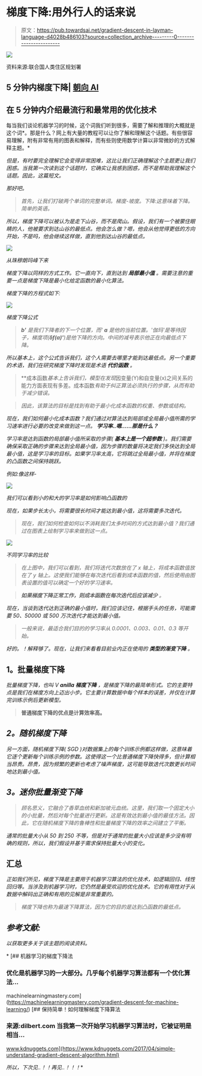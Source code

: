 # 梯度下降:用外行人的话来说

> 原文：<https://pub.towardsai.net/gradient-descent-in-layman-language-d4028b486103?source=collection_archive---------0----------------------->

![](img/496b2f630a2d0b2a4e18ca05738e7ce2.png)

资料来源:联合国人类住区规划署

## 5 分钟内梯度下降| [朝向 AI](https://towardsai.net)

## 在 5 分钟内介绍最流行和最常用的优化技术

每当我们谈论机器学习的时候，这个词我们听到很多，需要了解和推理的大概就是这个词*。那是什么？网上有大量的教程可以让你了解和理解这个话题。有些很容易理解，附有非常有用的图表和解释，而有些则使用数学计算以非常微妙的方式解释主题。*

*但是，有时要完全理解它会变得非常困难，这比让我们正确理解这个主题更让我们困惑。当我第一次读到这个话题时，它确实让我感到困惑，而不是帮助我理解这个话题。因此，这篇短文。*

*那好吧。*

> *首先，让我们打破两个单词的完整单词。梯度-坡度。下降:这意味着下降。简单的英语。*

*所以，梯度下降可以被认为是走下山谷，而不是爬山。假设，我们有一个被蒙住眼睛的人，他被要求到达山谷的最低点。他会怎么做？嗯，他会从他觉得更低的方向开始，不是吗，他会继续这样做，直到他到达山谷的最低点。*

*![](img/58b6ef432f2ccffb99bf23cec574670d.png)*

*从珠穆朗玛峰下来*

*梯度下降以同样的方式工作。它一直向下，直到达到 ***局部最小值*** *。需要注意的重要一点*是梯度下降是最小化给定函数的最小化算法。*

*梯度下降的方程式如下:*

*![](img/a060511ebcb401be434be2be16d4d1dc.png)*

*梯度下降公式*

> ***b'** 是我们下降者的下一个位置，而' **a** 是他的当前位置。'*伽玛*'是等待因子，梯度项(***δf(a)*'**)是他下降的方向。中间的减号表示他正在向最低点下降。*

*所以基本上，这个公式告诉我们，这个人需要去哪里才能到达最低点。另一个重要的术语，我们在研究梯度下降时发现是术语 ***代价函数*** *。**

> **成本函数*基本上告诉我们，模型在发现*因变量(Y)和自变量(x)之间关系的能力方面表现有多差。成本函数*有助于纠正算法必须执行的步骤，从而有助于减少错误。*

> *因此，该算法的目标是找到有助于最小化成本函数的权重、参数或结构。*

*现在，我们如何最小化成本函数？我们通过对算法达到局部或全局最小值所需的学习速率进行必要的改变来做到这一点。 ***学习率..嗯……那是什么？****

*学习率是达到函数的局部最小值所采取的步骤( ***基本上是一个超参数*** )。我们需要确保采取正确的步骤来达到全局最小值，因为步骤的数量将决定我们多快达到全局最小值，这是学习率的目标。如果学习率太高，它将跳过全局最小值，并将在梯度的凸函数之间保持跳跃。*

*例如:像这样-*

*![](img/5ef194df1742b6a7f7c051f7537d540f.png)*

*我们可以看到小的和大的学习率是如何影响凸函数的*

*现在，如果步长太小，将需要很长时间才能达到最小值，这将需要多次迭代。*

> *现在，我们如何检查如何以不消耗我们太多时间的方式达到最小值？我们通过在图表上绘制学习率来做到这一点。*

*![](img/dd5db9e244a60440a1c66c8623fa6429.png)*

*不同学习率的比较*

> *在上图中，我们可以看到，我们将迭代次数放在了 x 轴上，将成本函数值放在了 y 轴上。这使我们能够在每次迭代后看到成本函数的值，然后使用由图表设置的值可以确定一个好的学习速率。*

> ****如果梯度下降正常工作，则成本函数在每次迭代后应该减少*** *。**

*现在，当谈到迭代达到正确的最小值时，我们应该记住，根据手头的任务，可能需要 50、50000 或 500 万次迭代才能达到最小值。*

> *一般来说，最适合我们目的的学习率从 0.0001、0.003、0.01、0.3 等开始。*

*好的。！解释够了。现在，让我们来看看目前业内正在使用的 ***类型的渐变下降*** 。*

## ****1。批量梯度下降****

*批量梯度下降，也叫 V ***anilla 梯度下降*** ，是梯度下降的最简单形式。它的主要特点是我们在梯度方向上迈出小步。它主要计算数据中每个样本的误差，并仅在计算完训练示例后更新模型。*

> **普通梯度下降的优点是计算效率高。**

## ***2。*随机梯度下降****

*另一方面，随机梯度下降( *SGD* )对数据集上的每个训练示例都这样做，这意味着它逐个更新每个训练示例的参数。这使得这一个比普通梯度下降快得多，但计算相当昂贵。昂贵，因为频繁的更新也考虑了噪声梯度，这可能导致迭代次数更长时间地达到最小值。*

## ***3。*迷你批量渐变下降****

> *顾名思义，它融合了香草血统和新加坡元血统。这里，我们取一个固定大小的小批量，然后对每个批量进行更新。这是有效达到最小值的最佳方法。因此，它在随机梯度下降的鲁棒性和批量梯度下降的效率之间建立了平衡。*

*通常的批量大小从 50 到 250 不等，但是对于通常的批量大小应该是多少没有明确的规则，所以，我们假设并基于需求保持批量大小的变化。*

## ****汇总****

*正如我们所见，梯度下降是主要用于机器学习算法的优化技术，如逻辑回归、线性回归等。当涉及到机器学习时，它仍然是最受欢迎的优化技术。它的有用性对于从数据中解码出正确和有用的见解是非常重要的。*

> *梯度下降也称为最速下降算法，因为它的目的是达到凸函数的最低点。*

## ***参考文献:***

*以获取更多关于该主题的阅读资料。*

*[](https://machinelearningmastery.com/gradient-descent-for-machine-learning/) [## 机器学习的梯度下降法

### 优化是机器学习的一大部分。几乎每个机器学习算法都有一个优化算法…

machinelearningmastery.com](https://machinelearningmastery.com/gradient-descent-for-machine-learning/) [](https://www.kdnuggets.com/2017/04/simple-understand-gradient-descent-algorithm.html) [## 保持简单！如何理解梯度下降算法

### 来源:dilbert.com 当我第一次开始学习机器学习算法时，它被证明是相当…

www.kdnuggets.com](https://www.kdnuggets.com/2017/04/simple-understand-gradient-descent-algorithm.html) 

*所以，下次见..！！再见..！！！**